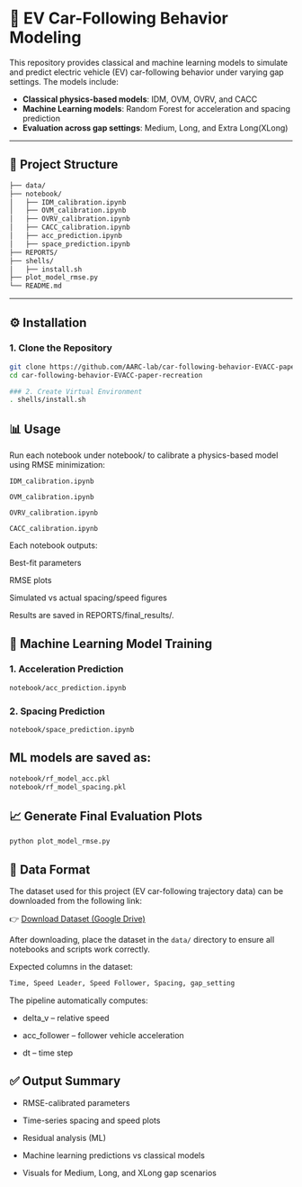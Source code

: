 # 🚗 EV Car-Following Behavior Modeling

This repository provides classical and machine learning models to simulate and predict electric vehicle (EV) car-following behavior under varying gap settings. The models include:

- **Classical physics-based models**: IDM, OVM, OVRV, and CACC
- **Machine Learning models**: Random Forest for acceleration and spacing prediction
- **Evaluation across gap settings**: Medium, Long, and Extra Long(XLong)

---

## 📁 Project Structure

```bash
├── data/
├── notebook/
│   ├── IDM_calibration.ipynb
│   ├── OVM_calibration.ipynb
│   ├── OVRV_calibration.ipynb
│   ├── CACC_calibration.ipynb
│   ├── acc_prediction.ipynb
│   ├── space_prediction.ipynb
├── REPORTS/
├── shells/
│   ├── install.sh
├── plot_model_rmse.py
└── README.md

```


---

## ⚙️ Installation

### 1. Clone the Repository

```bash
git clone https://github.com/AARC-lab/car-following-behavior-EVACC-paper-recreation.git
cd car-following-behavior-EVACC-paper-recreation

### 2. Create Virtual Environment
. shells/install.sh
````
## 📊 Usage

Run each notebook under notebook/ to calibrate a physics-based model using RMSE minimization:

```IDM_calibration.ipynb```

```OVM_calibration.ipynb```

```OVRV_calibration.ipynb```

```CACC_calibration.ipynb```

Each notebook outputs:

Best-fit parameters

RMSE plots

Simulated vs actual spacing/speed figures

Results are saved in REPORTS/final_results/.

## 🤖 Machine Learning Model Training
### 1. Acceleration Prediction
```bash
notebook/acc_prediction.ipynb
```
### 2. Spacing Prediction
```bash
notebook/space_prediction.ipynb
```
## ML models are saved as:
```bash
notebook/rf_model_acc.pkl
notebook/rf_model_spacing.pkl
```
## 📈 Generate Final Evaluation Plots
```bash
python plot_model_rmse.py
```
## 📁 Data Format

The dataset used for this project (EV car-following trajectory data) can be downloaded from the following link:

👉 [Download Dataset (Google Drive)](https://drive.google.com/file/d/1sc-yY-Vh0U0sOu_V9XBpVynPrnQY8OZY/view?usp=sharing)

After downloading, place the dataset in the `data/` directory to ensure all notebooks and scripts work correctly.

Expected columns in the dataset:
```bash
Time, Speed Leader, Speed Follower, Spacing, gap_setting
```
The pipeline automatically computes:

- delta_v – relative speed

- acc_follower – follower vehicle acceleration

- dt – time step

## ✅ Output Summary
- RMSE-calibrated parameters

- Time-series spacing and speed plots

- Residual analysis (ML)

- Machine learning predictions vs classical models

- Visuals for Medium, Long, and XLong gap scenarios

